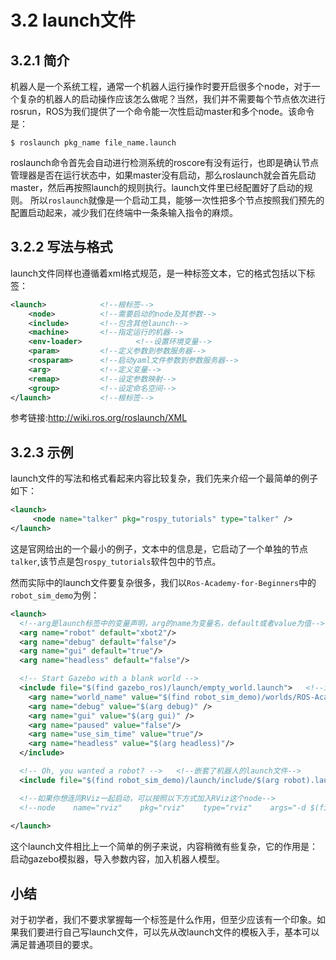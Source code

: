 # 3.2 launch文件

## 3.2.1 简介
机器人是一个系统工程，通常一个机器人运行操作时要开启很多个node，对于一个复杂的机器人的启动操作应该怎么做呢？当然，我们并不需要每个节点依次进行rosrun，ROS为我们提供了一个命令能一次性启动master和多个node。该命令是：

	$ roslaunch pkg_name file_name.launch

roslaunch命令首先会自动进行检测系统的roscore有没有运行，也即是确认节点管理器是否在运行状态中，如果master没有启动，那么roslaunch就会首先启动master，然后再按照launch的规则执行。launch文件里已经配置好了启动的规则。
所以`roslaunch`就像是一个启动工具，能够一次性把多个节点按照我们预先的配置启动起来，减少我们在终端中一条条输入指令的麻烦。

## 3.2.2 写法与格式
launch文件同样也遵循着xml格式规范，是一种标签文本，它的格式包括以下标签：
```xml
<launch>			<!--根标签-->
	<node>			<!--需要启动的node及其参数-->
	<include>		<!--包含其他launch-->
	<machine>		<!--指定运行的机器-->
	<env-loader>	        <!--设置环境变量-->
	<param>			<!--定义参数到参数服务器-->
	<rosparam>		<!--启动yaml文件参数到参数服务器-->
	<arg>			<!--定义变量-->
	<remap>			<!--设定参数映射-->
	<group>			<!--设定命名空间-->
</launch>			<!--根标签-->
```
参考链接:http://wiki.ros.org/roslaunch/XML

## 3.2.3 示例
launch文件的写法和格式看起来内容比较复杂，我们先来介绍一个最简单的例子如下：
```xml
<launch>
 	 <node name="talker" pkg="rospy_tutorials" type="talker" />
</launch>
```
这是官网给出的一个最小的例子，文本中的信息是，它启动了一个单独的节点`talker`,该节点是包`rospy_tutorials`软件包中的节点。

然而实际中的launch文件要复杂很多，我们以`Ros-Academy-for-Beginners`中的`robot_sim_demo`为例：

```xml
<launch>
  <!--arg是launch标签中的变量声明，arg的name为变量名，default或者value为值-->
  <arg name="robot" default="xbot2"/>
  <arg name="debug" default="false"/>
  <arg name="gui" default="true"/>
  <arg name="headless" default="false"/>

  <!-- Start Gazebo with a blank world -->
  <include file="$(find gazebo_ros)/launch/empty_world.launch">   <!--include用来嵌套仿真场景的launch文件-->
    <arg name="world_name" value="$(find robot_sim_demo)/worlds/ROS-Academy.world"/>
    <arg name="debug" value="$(arg debug)" />
    <arg name="gui" value="$(arg gui)" />
    <arg name="paused" value="false"/>
    <arg name="use_sim_time" value="true"/>
    <arg name="headless" value="$(arg headless)"/>
  </include>

  <!-- Oh, you wanted a robot? -->   <!--嵌套了机器人的launch文件-->
  <include file="$(find robot_sim_demo)/launch/include/$(arg robot).launch.xml" />

  <!--如果你想连同RViz一起启动，可以按照以下方式加入RViz这个node-->
  <!--node    name="rviz"    pkg="rviz"    type="rviz"    args="-d $(find robot_sim_demo)/urdf_gazebo.rviz" /-->
  
</launch>
```	
这个launch文件相比上一个简单的例子来说，内容稍微有些复杂，它的作用是：启动gazebo模拟器，导入参数内容，加入机器人模型。

## 小结
对于初学者，我们不要求掌握每一个标签是什么作用，但至少应该有一个印象。如果我们要进行自己写launch文件，可以先从改launch文件的模板入手，基本可以满足普通项目的要求。
